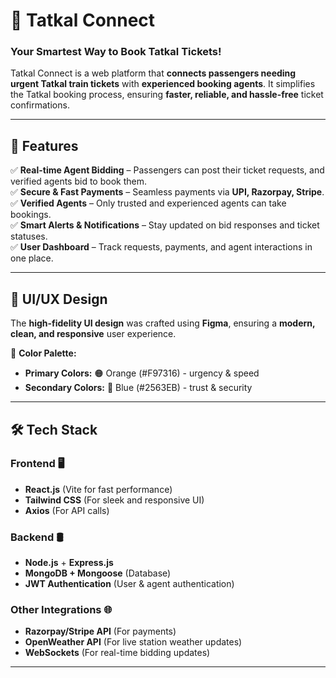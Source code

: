 # 🚆 Tatkal Connect

### Your Smartest Way to Book Tatkal Tickets!

Tatkal Connect is a web platform that **connects passengers needing urgent Tatkal train tickets** with **experienced booking agents**. It simplifies the Tatkal booking process, ensuring **faster, reliable, and hassle-free** ticket confirmations.

---

## 🚀 Features

✅ **Real-time Agent Bidding** – Passengers can post their ticket requests, and verified agents bid to book them.  
✅ **Secure & Fast Payments** – Seamless payments via **UPI, Razorpay, Stripe**.  
✅ **Verified Agents** – Only trusted and experienced agents can take bookings.  
✅ **Smart Alerts & Notifications** – Stay updated on bid responses and ticket statuses.  
✅ **User Dashboard** – Track requests, payments, and agent interactions in one place.

---

## 🎨 UI/UX Design

The **high-fidelity UI design** was crafted using **Figma**, ensuring a **modern, clean, and responsive** user experience.

🎨 **Color Palette:**

- **Primary Colors:** 🟠 Orange (#F97316) - urgency & speed
- **Secondary Colors:** 🔵 Blue (#2563EB) - trust & security

---

## 🛠️ Tech Stack

### **Frontend** 🖥️

- **React.js** (Vite for fast performance)
- **Tailwind CSS** (For sleek and responsive UI)
- **Axios** (For API calls)

### **Backend** 🛢️

- **Node.js** + **Express.js**
- **MongoDB + Mongoose** (Database)
- **JWT Authentication** (User & agent authentication)

### **Other Integrations** 🌐

- **Razorpay/Stripe API** (For payments)
- **OpenWeather API** (For live station weather updates)
- **WebSockets** (For real-time bidding updates)

---
